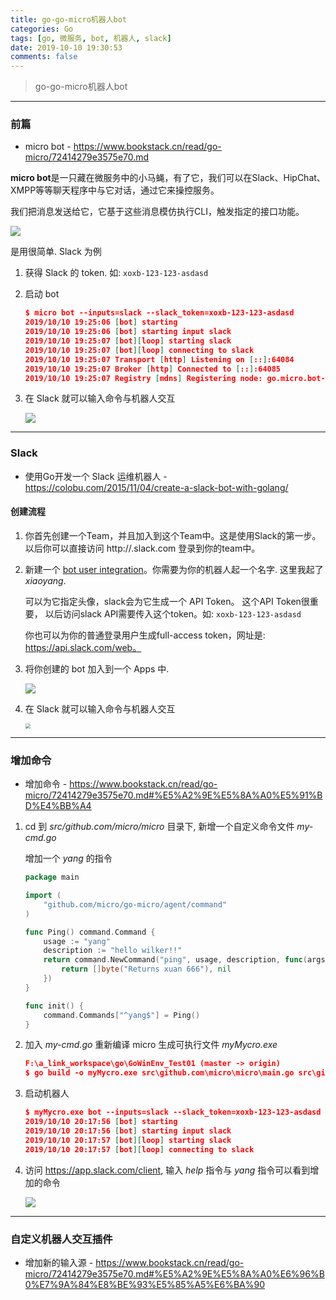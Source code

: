 ```yaml
---
title: go-go-micro机器人bot
categories: Go
tags: [go, 微服务, bot, 机器人, slack]
date: 2019-10-10 19:30:53
comments: false
---
```


> go-go-micro机器人bot

<!-- more -->

---

###  前篇

- micro bot - https://www.bookstack.cn/read/go-micro/72414279e3575e70.md



**micro bot**是一只藏在微服务中的小马蝇，有了它，我们可以在Slack、HipChat、XMPP等等聊天程序中与它对话，通过它来操控服务。

我们把消息发送给它，它基于这些消息模仿执行CLI，触发指定的接口功能。

![](http://yxbl.itengshe.com/20191010193315-1.png)



是用很简单. Slack 为例

1. 获得 Slack 的 token. 如: `xoxb-123-123-asdasd`

2. 启动 bot

    ```json
    $ micro bot --inputs=slack --slack_token=xoxb-123-123-asdasd
    2019/10/10 19:25:06 [bot] starting
    2019/10/10 19:25:06 [bot] starting input slack
    2019/10/10 19:25:07 [bot][loop] starting slack
    2019/10/10 19:25:07 [bot][loop] connecting to slack
    2019/10/10 19:25:07 Transport [http] Listening on [::]:64084
    2019/10/10 19:25:07 Broker [http] Connected to [::]:64085
    2019/10/10 19:25:07 Registry [mdns] Registering node: go.micro.bot-538d4b38-d9a4-4acd-8210-6a46bf400f6e
    ```

3. 在 Slack 就可以输入命令与机器人交互

    ![](http://yxbl.itengshe.com/20191010193742-1.png)



---

### Slack

- 使用Go开发一个 Slack 运维机器人 - https://colobu.com/2015/11/04/create-a-slack-bot-with-golang/



#### 创建流程

1. 你首先创建一个Team，并且加入到这个Team中。这是使用Slack的第一步。以后你可以直接访问 http://.slack.com 登录到你的team中。

2. 新建一个 [bot user integration](https://my.slack.com/services/new/bot)。你需要为你的机器人起一个名字. 这里我起了 *xiaoyang*.

    可以为它指定头像，slack会为它生成一个 API Token。 这个API Token很重要， 以后访问slack API需要传入这个token。如: `xoxb-123-123-asdasd`

    你也可以为你的普通登录用户生成full-access token，网址是: https://api.slack.com/web。

3. 将你创建的 bot 加入到一个 Apps 中.

    ![](http://yxbl.itengshe.com/20191010194354-1.png)

4. 在 Slack 就可以输入命令与机器人交互

    <img src="http://yxbl.itengshe.com/20191010193742-1.png" style="zoom:50%;" />



---

### 增加命令

- 增加命令 - https://www.bookstack.cn/read/go-micro/72414279e3575e70.md#%E5%A2%9E%E5%8A%A0%E5%91%BD%E4%BB%A4



1. cd 到 *src/github.com/micro/micro* 目录下, 新增一个自定义命令文件 *my-cmd.go*

    增加一个 *yang* 的指令

    ```go
    package main
    
    import (
    	"github.com/micro/go-micro/agent/command"
    )
    
    func Ping() command.Command {
    	usage := "yang"
    	description := "hello wilker!!"
    	return command.NewCommand("ping", usage, description, func(args ...string) ([]byte, error) {
    		return []byte("Returns xuan 666"), nil
    	})
    }
    
    func init() {
    	command.Commands["^yang$"] = Ping()
    }
    ```

2. 加入 *my-cmd.go* 重新编译 micro 生成可执行文件 *myMycro.exe*

    ```json
    F:\a_link_workspace\go\GoWinEnv_Test01 (master -> origin)
    $ go build -o myMycro.exe src\github.com\micro\micro\main.go src\github.com\micro\micro\my-cmd.go
    ```

3. 启动机器人

    ```json
    $ myMycro.exe bot --inputs=slack --slack_token=xoxb-123-123-asdasd
    2019/10/10 20:17:56 [bot] starting
    2019/10/10 20:17:56 [bot] starting input slack
    2019/10/10 20:17:57 [bot][loop] starting slack
    2019/10/10 20:17:57 [bot][loop] connecting to slack
    ```

4. 访问 https://app.slack.com/client, 输入 *help* 指令与 *yang* 指令可以看到增加的命令

    ![](http://yxbl.itengshe.com/20191010202819-1.png)



---

### 自定义机器人交互插件

- 增加新的输入源 - https://www.bookstack.cn/read/go-micro/72414279e3575e70.md#%E5%A2%9E%E5%8A%A0%E6%96%B0%E7%9A%84%E8%BE%93%E5%85%A5%E6%BA%90